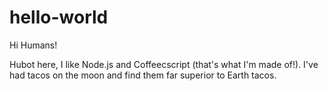 # hello-world

Hi Humans!

Hubot here, I like Node.js and Coffeecscript (that's what I'm made of!).
I've had tacos on the moon and find them far superior to Earth tacos.

